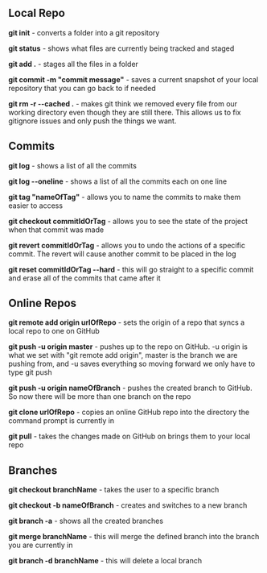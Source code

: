 ## Local Repo

**git init** - converts a folder into a git repository

**git status** - shows what files are currently being tracked and staged

**git add .**  - stages all the files in a folder

**git commit -m "commit message"** - saves a current snapshot of your local repository that you can go back to if needed

**git rm -r --cached .**  - makes git think we removed every file from our working directory even though they are still there.  This allows us to fix gitignore issues and only push the things we want.

## Commits

**git log**  -  shows a list of all the commits

**git log --oneline**   -  shows a list of all the commits each on one line

**git tag "nameOfTag"** - allows you to name the commits to make them easier to access

**git checkout commitIdOrTag** - allows you to see the state of the project when that commit was made

**git revert commitIdOrTag** - allows you to undo the actions of a specific commit.  The revert will cause another commit to be placed in the log

**git reset commitIdOrTag --hard** - this will go straight to a specific commit and erase all of the commits that came after it

## Online Repos

**git remote add origin urlOfRepo** - sets the origin of a repo that syncs a local repo to one on GitHub

**git push -u origin master** - pushes up to the repo on GitHub.  -u origin is what we set with "git remote add origin", master is the branch we are pushing from, and -u saves everything so moving forward we only have to type git push

**git push -u origin nameOfBranch** - pushes the created branch to GitHub.  So now there will be more than one branch on the repo

**git clone urlOfRepo** - copies an online GitHub repo into the directory the command prompt is currently in

**git pull** - takes the changes made on GitHub on brings them to your local repo


## Branches 

**git checkout branchName** - takes the user to a specific branch

**git checkout -b nameOfBranch** - creates and switches to a new branch

**git branch -a**  - shows all the created branches

**git merge branchName** - this will merge the defined branch into the branch you are currently in

**git branch -d branchName** - this will delete a local branch





